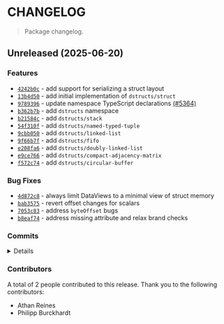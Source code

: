 # CHANGELOG

> Package changelog.

<section class="release" id="unreleased">

## Unreleased (2025-06-20)

<section class="features">

### Features

-   [`4242b0c`](https://github.com/stdlib-js/stdlib/commit/4242b0cfa7df434d6b33ca306acfbb24d573cfa5) - add support for serializing a struct layout
-   [`13b4d50`](https://github.com/stdlib-js/stdlib/commit/13b4d50284b4f5ba44c714add98ae8d04606cb86) - add initial implementation of `dstructs/struct`
-   [`9789396`](https://github.com/stdlib-js/stdlib/commit/9789396bd5111e963f4662c57c6b4159d4166946) - update namespace TypeScript declarations [(#5364)](https://github.com/stdlib-js/stdlib/pull/5364)
-   [`b362b7b`](https://github.com/stdlib-js/stdlib/commit/b362b7b1a0ec5ac2183fc54663e51f38f6db52e5) - add `dstructs` namespace
-   [`b21584c`](https://github.com/stdlib-js/stdlib/commit/b21584cb237c4fda9d617313881ed4fa0e6307e0) - add `dstructs/stack`
-   [`54f310f`](https://github.com/stdlib-js/stdlib/commit/54f310fb122b05038de174d03acbec6d2f84a5a9) - add `dstructs/named-typed-tuple`
-   [`9cbb050`](https://github.com/stdlib-js/stdlib/commit/9cbb0501b718418e3722d5d44a7e21a72080edb7) - add `dstructs/linked-list`
-   [`9f66b7f`](https://github.com/stdlib-js/stdlib/commit/9f66b7f6d12b1897bf9692e780cc4b3e51355810) - add `dstructs/fifo`
-   [`e208fa6`](https://github.com/stdlib-js/stdlib/commit/e208fa66285056dc232f51c354215d2fe46032e9) - add `dstructs/doubly-linked-list`
-   [`e9ce766`](https://github.com/stdlib-js/stdlib/commit/e9ce76615e34f13dce149feed5f7ffeda17ca5c2) - add `dstructs/compact-adjacency-matrix`
-   [`f572c74`](https://github.com/stdlib-js/stdlib/commit/f572c746191a2d8bac1ddf173d9143bdd0e493e6) - add `dstructs/circular-buffer`

</section>

<!-- /.features -->

<section class="bug-fixes">

### Bug Fixes

-   [`4d872c8`](https://github.com/stdlib-js/stdlib/commit/4d872c85075efbb806cae6e16043bd6edc6ab55c) - always limit DataViews to a minimal view of struct memory
-   [`bab3575`](https://github.com/stdlib-js/stdlib/commit/bab35754c3c4269f78c0968bdd09c4e59d435f0c) - revert offset changes for scalars
-   [`7053c83`](https://github.com/stdlib-js/stdlib/commit/7053c83f7aa75b9f9682b355be6d73cf868835ba) - address `byteOffset` bugs
-   [`b8eaf74`](https://github.com/stdlib-js/stdlib/commit/b8eaf74c49f8c0c5b256de4640a10e57bfa7d790) - address missing attribute and relax brand checks

</section>

<!-- /.bug-fixes -->

<section class="commits">

### Commits

<details>

-   [`009da93`](https://github.com/stdlib-js/stdlib/commit/009da9301a20e2dedd243ba9b7f747fd962f105e) - **docs:** fix types _(by Athan Reines)_
-   [`4242b0c`](https://github.com/stdlib-js/stdlib/commit/4242b0cfa7df434d6b33ca306acfbb24d573cfa5) - **feat:** add support for serializing a struct layout _(by Athan Reines)_
-   [`1d86748`](https://github.com/stdlib-js/stdlib/commit/1d867483b41d6624413b5e7e2f50610158a5fe92) - **docs:** update parameter description _(by Athan Reines)_
-   [`4d872c8`](https://github.com/stdlib-js/stdlib/commit/4d872c85075efbb806cae6e16043bd6edc6ab55c) - **fix:** always limit DataViews to a minimal view of struct memory _(by Athan Reines)_
-   [`4ecf9ad`](https://github.com/stdlib-js/stdlib/commit/4ecf9ad5376fd7362fa915b9a9308b3d9cb271b8) - **refactor:** create a minimal view _(by Athan Reines)_
-   [`bab3575`](https://github.com/stdlib-js/stdlib/commit/bab35754c3c4269f78c0968bdd09c4e59d435f0c) - **fix:** revert offset changes for scalars _(by Athan Reines)_
-   [`7053c83`](https://github.com/stdlib-js/stdlib/commit/7053c83f7aa75b9f9682b355be6d73cf868835ba) - **fix:** address `byteOffset` bugs _(by Athan Reines)_
-   [`578606d`](https://github.com/stdlib-js/stdlib/commit/578606d017a4b5422da0f7e7cab73d80c97271e1) - **docs:** add note _(by Athan Reines)_
-   [`b8eaf74`](https://github.com/stdlib-js/stdlib/commit/b8eaf74c49f8c0c5b256de4640a10e57bfa7d790) - **fix:** address missing attribute and relax brand checks _(by Athan Reines)_
-   [`f4a90b1`](https://github.com/stdlib-js/stdlib/commit/f4a90b18816acbb01c3c5afd7fba965c8a617ec1) - **chore:** add test and benchmark stubs _(by Athan Reines)_
-   [`24a79a0`](https://github.com/stdlib-js/stdlib/commit/24a79a0b97e2191aa52abe3fe336505472060d35) - **docs:** add note _(by Athan Reines)_
-   [`195071c`](https://github.com/stdlib-js/stdlib/commit/195071c47d1088fc1b024023c9b9b693fc6282cb) - **style:** disable lint rule _(by Athan Reines)_
-   [`13b4d50`](https://github.com/stdlib-js/stdlib/commit/13b4d50284b4f5ba44c714add98ae8d04606cb86) - **feat:** add initial implementation of `dstructs/struct` _(by Athan Reines)_
-   [`3755dd5`](https://github.com/stdlib-js/stdlib/commit/3755dd57eaedf6fae43a5fabc0be8a887fd30a12) - **docs:** update related packages sections [(#6418)](https://github.com/stdlib-js/stdlib/pull/6418) _(by stdlib-bot)_
-   [`3ee65c8`](https://github.com/stdlib-js/stdlib/commit/3ee65c87a762ab26fe1b97487f799f5a740afe17) - **docs:** update related packages sections [(#5936)](https://github.com/stdlib-js/stdlib/pull/5936) _(by stdlib-bot)_
-   [`5ff74c4`](https://github.com/stdlib-js/stdlib/commit/5ff74c49798543b846d66f6b7eb7e64b5b3d7aa6) - **docs:** update related packages sections [(#5529)](https://github.com/stdlib-js/stdlib/pull/5529) _(by stdlib-bot)_
-   [`3ec92ae`](https://github.com/stdlib-js/stdlib/commit/3ec92aeaefd8a73587ab8a9e153e654da87c553f) - **docs:** update related packages sections [(#5401)](https://github.com/stdlib-js/stdlib/pull/5401) _(by stdlib-bot)_
-   [`f2f05d9`](https://github.com/stdlib-js/stdlib/commit/f2f05d91b9e5960b7c69a7d157a50ede9b381335) - **docs:** update related packages sections [(#5384)](https://github.com/stdlib-js/stdlib/pull/5384) _(by stdlib-bot)_
-   [`3772f8f`](https://github.com/stdlib-js/stdlib/commit/3772f8f53a07408b72cf4ec3e8334758f9aded0d) - **docs:** update namespace table of contents [(#5366)](https://github.com/stdlib-js/stdlib/pull/5366) _(by stdlib-bot, Philipp Burckhardt)_
-   [`9789396`](https://github.com/stdlib-js/stdlib/commit/9789396bd5111e963f4662c57c6b4159d4166946) - **feat:** update namespace TypeScript declarations [(#5364)](https://github.com/stdlib-js/stdlib/pull/5364) _(by stdlib-bot)_
-   [`b362b7b`](https://github.com/stdlib-js/stdlib/commit/b362b7b1a0ec5ac2183fc54663e51f38f6db52e5) - **feat:** add `dstructs` namespace _(by Athan Reines)_
-   [`b21584c`](https://github.com/stdlib-js/stdlib/commit/b21584cb237c4fda9d617313881ed4fa0e6307e0) - **feat:** add `dstructs/stack` _(by Athan Reines)_
-   [`54f310f`](https://github.com/stdlib-js/stdlib/commit/54f310fb122b05038de174d03acbec6d2f84a5a9) - **feat:** add `dstructs/named-typed-tuple` _(by Athan Reines)_
-   [`9cbb050`](https://github.com/stdlib-js/stdlib/commit/9cbb0501b718418e3722d5d44a7e21a72080edb7) - **feat:** add `dstructs/linked-list` _(by Athan Reines)_
-   [`9f66b7f`](https://github.com/stdlib-js/stdlib/commit/9f66b7f6d12b1897bf9692e780cc4b3e51355810) - **feat:** add `dstructs/fifo` _(by Athan Reines)_
-   [`e208fa6`](https://github.com/stdlib-js/stdlib/commit/e208fa66285056dc232f51c354215d2fe46032e9) - **feat:** add `dstructs/doubly-linked-list` _(by Athan Reines)_
-   [`e9ce766`](https://github.com/stdlib-js/stdlib/commit/e9ce76615e34f13dce149feed5f7ffeda17ca5c2) - **feat:** add `dstructs/compact-adjacency-matrix` _(by Athan Reines)_
-   [`f572c74`](https://github.com/stdlib-js/stdlib/commit/f572c746191a2d8bac1ddf173d9143bdd0e493e6) - **feat:** add `dstructs/circular-buffer` _(by Athan Reines)_

</details>

</section>

<!-- /.commits -->

<section class="contributors">

### Contributors

A total of 2 people contributed to this release. Thank you to the following contributors:

-   Athan Reines
-   Philipp Burckhardt

</section>

<!-- /.contributors -->

</section>

<!-- /.release -->

